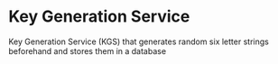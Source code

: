 # Key Generation Service

Key Generation Service (KGS) that generates random six letter strings beforehand and stores them in a database

